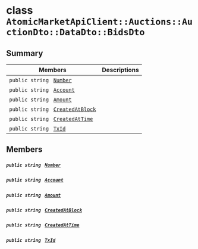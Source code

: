 # class `AtomicMarketApiClient::Auctions::AuctionDto::DataDto::BidsDto` 

## Summary

 Members                                | Descriptions                                
----------------------------------------|---------------------------------------------
`public string ` [`Number`](#class_atomic_market_api_client_1_1_auctions_1_1_auction_dto_1_1_data_dto_1_1_bids_dto_1a29f04371d5e310e809fba78d01455c95) | 
`public string ` [`Account`](#class_atomic_market_api_client_1_1_auctions_1_1_auction_dto_1_1_data_dto_1_1_bids_dto_1a8edb7e614aa530a58c647d8d273b1d8b) | 
`public string ` [`Amount`](#class_atomic_market_api_client_1_1_auctions_1_1_auction_dto_1_1_data_dto_1_1_bids_dto_1a68626ae376f04fe098eee0037b8726ff) | 
`public string ` [`CreatedAtBlock`](#class_atomic_market_api_client_1_1_auctions_1_1_auction_dto_1_1_data_dto_1_1_bids_dto_1a022adc431e5845376e250208a999e12d) | 
`public string ` [`CreatedAtTime`](#class_atomic_market_api_client_1_1_auctions_1_1_auction_dto_1_1_data_dto_1_1_bids_dto_1a4cb9b4aaa1372df6dc2bb7d8f4916403) | 
`public string ` [`TxId`](#class_atomic_market_api_client_1_1_auctions_1_1_auction_dto_1_1_data_dto_1_1_bids_dto_1a9b89ca563d8c45e87d7556d728489e22) | 

## Members

##### `public string ` [`Number`](#class_atomic_market_api_client_1_1_auctions_1_1_auction_dto_1_1_data_dto_1_1_bids_dto_1a29f04371d5e310e809fba78d01455c95) 

##### `public string ` [`Account`](#class_atomic_market_api_client_1_1_auctions_1_1_auction_dto_1_1_data_dto_1_1_bids_dto_1a8edb7e614aa530a58c647d8d273b1d8b) 

##### `public string ` [`Amount`](#class_atomic_market_api_client_1_1_auctions_1_1_auction_dto_1_1_data_dto_1_1_bids_dto_1a68626ae376f04fe098eee0037b8726ff) 

##### `public string ` [`CreatedAtBlock`](#class_atomic_market_api_client_1_1_auctions_1_1_auction_dto_1_1_data_dto_1_1_bids_dto_1a022adc431e5845376e250208a999e12d) 

##### `public string ` [`CreatedAtTime`](#class_atomic_market_api_client_1_1_auctions_1_1_auction_dto_1_1_data_dto_1_1_bids_dto_1a4cb9b4aaa1372df6dc2bb7d8f4916403) 

##### `public string ` [`TxId`](#class_atomic_market_api_client_1_1_auctions_1_1_auction_dto_1_1_data_dto_1_1_bids_dto_1a9b89ca563d8c45e87d7556d728489e22) 

